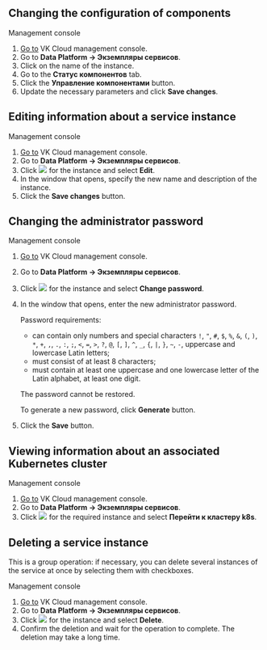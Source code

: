 ## Changing the configuration of components

<tabs>
<tablist>
<tab>Management console</tab>
</tablist>
<tabpanel>

1. [Go to](https://msk.cloud.vk.com/app/en/) VK Cloud management console.
1. Go to **Data Platform → Экземпляры сервисов**.
1. Click on the name of the instance.
1. Go to the **Статус компонентов** tab.
1. Click the **Управление компонентами** button.
1. Update the necessary parameters and click **Save changes**.

</tabpanel>
</tabs>

## Editing information about a service instance

<tabs>
<tablist>
<tab>Management console</tab>
</tablist>
<tabpanel>

1. [Go to](https://msk.cloud.vk.com/app/en/) VK Cloud management console.
1. Go to **Data Platform → Экземпляры сервисов**.
1. Click ![ ](/en/assets/more-icon.svg "inline") for the instance and select **Edit**.
1. In the window that opens, specify the new name and description of the instance.
1. Click the **Save changes** button.

</tabpanel>
</tabs>

## Changing the administrator password

<tabs>
<tablist>
<tab>Management console</tab>
</tablist>
<tabpanel>

1. [Go to](https://msk.cloud.vk.com/app/en/) VK Cloud management console.
1. Go to **Data Platform → Экземпляры сервисов**.
1. Click ![ ](/en/assets/more-icon.svg "inline") for the instance and select **Change password**.
1. In the window that opens, enter the new administrator password.

   Password requirements:

   - can contain only numbers and special characters `!`, `"`, `#`, `$`, `%`, `&`, `(`, `)`, `*`, `+`, `,`, `.`, `:`, `;`, `<`, `=`, `>`, `?`, `@`, `[`, `]`, `^`, `_`, `{`, `|`, `}`, `~`, `-`, uppercase and lowercase Latin letters;
   - must consist of at least 8 characters;
   - must contain at least one uppercase and one lowercase letter of the Latin alphabet, at least one digit.

   <err>

   The password cannot be restored.

   </err>

   To generate a new password, click **Generate** button.

1. Click the **Save** button.

</tabpanel>
</tabs>

## Viewing information about an associated Kubernetes cluster

<tabs>
<tablist>
<tab>Management console</tab>
</tablist>
<tabpanel>

1. [Go to](https://msk.cloud.vk.com/app/en/) VK Cloud management console.
1. Go to **Data Platform → Экземпляры сервисов**.
1. Click ![ ](/en/assets/more-icon.svg "inline") for the required instance and select **Перейти к кластеру k8s**.

</tabpanel>
</tabs>

## Deleting a service instance

This is a group operation: if necessary, you can delete several instances of the service at once by selecting them with checkboxes.

<tabs>
<tablist>
<tab>Management console</tab>
</tablist>
<tabpanel>

1. [Go to](https://msk.cloud.vk.com/app/en/) VK Cloud management console.
1. Go to **Data Platform → Экземпляры сервисов**.
1. Click ![ ](/en/assets/more-icon.svg "inline") for the instance and select **Delete**.
1. Confirm the deletion and wait for the operation to complete. The deletion may take a long time.

</tabpanel>
</tabs>
